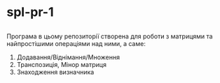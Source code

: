 # spl-pr-1

##

Програма в цьому репозиторії створена для роботи з матрицями та найпростішими операціями над ними, а саме:

1. Додавання/Віднімання/Множення
2. Транспозиція, Мінор матриця
3. Знаходження визначника
